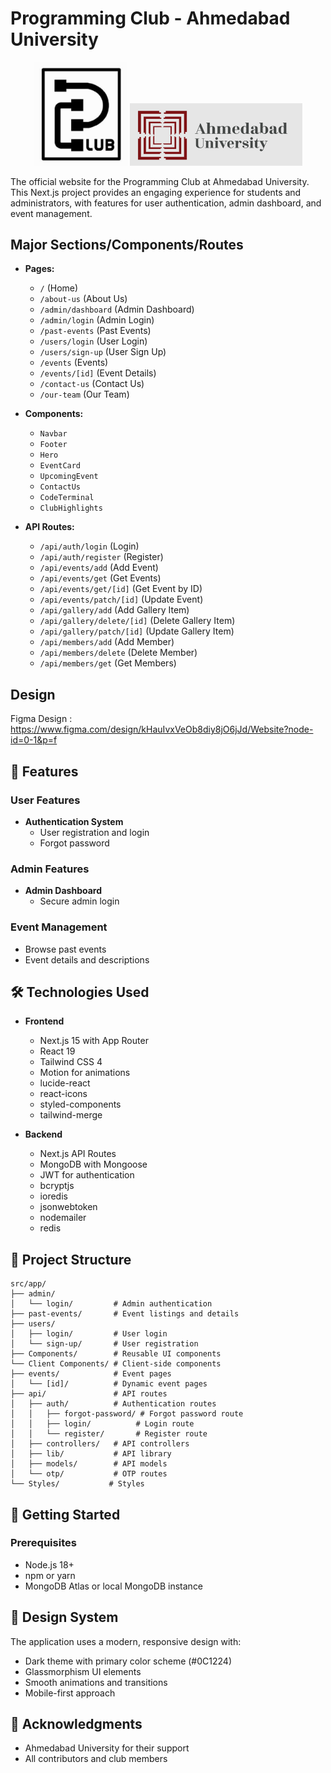 # Programming Club - Ahmedabad University

<p align="center">
  <img src="public/logo1.png" alt="P-Club Logo" width="150"/>
  <img src="public/au-logo.png" alt="Ahmedabad University Logo" height="100"/>
</p>


The official website for the Programming Club at Ahmedabad University. This Next.js project provides an engaging experience for students and administrators, with features for user authentication, admin dashboard, and event management.

## Major Sections/Components/Routes

- **Pages:**
  - `/` (Home)
  - `/about-us` (About Us)
  - `/admin/dashboard` (Admin Dashboard)
  - `/admin/login` (Admin Login)
  - `/past-events` (Past Events)
  - `/users/login` (User Login)
  - `/users/sign-up` (User Sign Up)
  - `/events` (Events)
  - `/events/[id]` (Event Details)
  - `/contact-us` (Contact Us)
  - `/our-team` (Our Team)

- **Components:**
  - `Navbar`
  - `Footer`
  - `Hero`
  - `EventCard`
  - `UpcomingEvent`
  - `ContactUs`
  - `CodeTerminal`
  - `ClubHighlights`

- **API Routes:**
  - `/api/auth/login` (Login)
  - `/api/auth/register` (Register)
  - `/api/events/add` (Add Event)
  - `/api/events/get` (Get Events)
  - `/api/events/get/[id]` (Get Event by ID)
  - `/api/events/patch/[id]` (Update Event)
  - `/api/gallery/add` (Add Gallery Item)
  - `/api/gallery/delete/[id]` (Delete Gallery Item)
  - `/api/gallery/patch/[id]` (Update Gallery Item)
  - `/api/members/add` (Add Member)
  - `/api/members/delete` (Delete Member)
  - `/api/members/get` (Get Members)

## Design

Figma Design : https://www.figma.com/design/kHauIvxVeOb8diy8jO6jJd/Website?node-id=0-1&p=f

## 🚀 Features

### User Features
- **Authentication System**
  - User registration and login
  - Forgot password

### Admin Features
- **Admin Dashboard**
  - Secure admin login

### Event Management
- Browse past events
- Event details and descriptions

## 🛠️ Technologies Used

- **Frontend**
  - Next.js 15 with App Router
  - React 19
  - Tailwind CSS 4
  - Motion for animations
  - lucide-react
  - react-icons
  - styled-components
  - tailwind-merge

- **Backend**
  - Next.js API Routes
  - MongoDB with Mongoose
  - JWT for authentication
  - bcryptjs
  - ioredis
  - jsonwebtoken
  - nodemailer
  - redis

## 📁 Project Structure

```
src/app/
├── admin/
│   └── login/         # Admin authentication
├── past-events/       # Event listings and details
├── users/
│   ├── login/         # User login
│   └── sign-up/       # User registration
├── Components/        # Reusable UI components
└── Client Components/ # Client-side components
├── events/            # Event pages
│   └── [id]/          # Dynamic event pages
├── api/               # API routes
│   ├── auth/          # Authentication routes
│   │   ├── forgot-password/ # Forgot password route
│   │   ├── login/          # Login route
│   │   └── register/       # Register route
│   ├── controllers/   # API controllers
│   ├── lib/           # API library
│   ├── models/        # API models
│   └── otp/           # OTP routes
└── Styles/           # Styles
```

## 🚀 Getting Started

### Prerequisites

- Node.js 18+
- npm or yarn
- MongoDB Atlas or local MongoDB instance

## 🎨 Design System

The application uses a modern, responsive design with:

- Dark theme with primary color scheme (#0C1224)
- Glassmorphism UI elements
- Smooth animations and transitions
- Mobile-first approach

## 🙏 Acknowledgments

- Ahmedabad University for their support
- All contributors and club members
